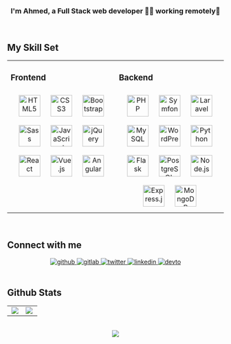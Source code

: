 ### <div align="center">I'm Ahmed, a Full Stack web developer 👨‍💻 working remotely🚀</div>  
<br/>  

## My Skill Set  
<table>
    <tr>
        <td valign="top" width="50%">
            <h3>Frontend</h3> 
            <div align="center">  
                <img style="margin: 10px" src="https://profilinator.rishav.dev/skills-assets/html5-original-wordmark.svg" alt="HTML5" height="50" />  
                <img style="margin: 10px" src="https://profilinator.rishav.dev/skills-assets/css3-original-wordmark.svg" alt="CSS3" height="50" />  
                <img style="margin: 10px" src="https://profilinator.rishav.dev/skills-assets/bootstrap-plain.svg" alt="Bootstrap" height="50" />  
                <img style="margin: 10px" src="https://profilinator.rishav.dev/skills-assets/sass-original.svg" alt="Sass" height="50" />
                <img style="margin: 10px" src="https://profilinator.rishav.dev/skills-assets/javascript-original.svg" alt="JavaScript" height="50" />  
                <img style="margin: 10px" src="https://profilinator.rishav.dev/skills-assets/jquery.png" alt="jQuery" height="50" />  
                <img style="margin: 10px" src="https://profilinator.rishav.dev/skills-assets/react-original-wordmark.svg" alt="React" height="50" />  
                <img style="margin: 10px" src="https://profilinator.rishav.dev/skills-assets/vuejs-original-wordmark.svg" alt="Vue.js" height="50" />
                <img style="margin: 10px" src="https://profilinator.rishav.dev/skills-assets/angularjs-original.svg" alt="Angular" height="50" />   
            </div>
        </td>
        <td valign="top" width="50%">
            <h3>Backend</h3>  
            <div align="center">  
                <img style="margin: 10px" src="https://profilinator.rishav.dev/skills-assets/php-original.svg" alt="PHP" height="50" />
                <img style="margin: 10px" src="https://profilinator.rishav.dev/skills-assets/symfony_black_03.svg" alt="Symfony" height="50" /></a>  
                <img style="margin: 10px" src="https://profilinator.rishav.dev/skills-assets/laravel-plain-wordmark.svg" alt="Laravel" height="50" />  
                <img style="margin: 10px" src="https://profilinator.rishav.dev/skills-assets/mysql-original-wordmark.svg" alt="MySQL" height="50" />  
                <img style="margin: 10px" src="https://profilinator.rishav.dev/skills-assets/wordpress.png" alt="WordPress" height="50" />  
                <img style="margin: 10px" src="https://profilinator.rishav.dev/skills-assets/python-original.svg" alt="Python" height="50" />
                <img style="margin: 10px" src="https://profilinator.rishav.dev/skills-assets/flask.png" alt="Flask" height="50" />   
                <img style="margin: 10px" src="https://profilinator.rishav.dev/skills-assets/postgresql-original-wordmark.svg" alt="PostgreSQL" height="50" />
                <img style="margin: 10px" src="https://profilinator.rishav.dev/skills-assets/nodejs-original-wordmark.svg" alt="Node.js" height="50" /> 
                <img style="margin: 10px" src="https://profilinator.rishav.dev/skills-assets/express-original-wordmark.svg" alt="Express.js" height="50" />
                <img style="margin: 10px" src="https://profilinator.rishav.dev/skills-assets/mongodb-original-wordmark.svg" alt="MongoDB" height="50" /> 
            </div>
        </td>
    </tr>
</table>  
<br/>  

## Connect with me  
<div align="center">
    <a href="https://github.com/ahmedaefattah" target="_blank">
        <img src=https://img.shields.io/badge/github-%2324292e.svg?&style=for-the-badge&logo=github&logoColor=white alt=github style="margin-bottom: 5px;" />
    </a>
    <a href="https://gitlab.com/ahmedaefattah" target="_blank">
        <img src=https://img.shields.io/badge/gitlab-330F63.svg?&style=for-the-badge&logo=gitlab&logoColor=white alt=gitlab style="margin-bottom: 5px;" />
    </a>
    <a href="https://twitter.com/ahmedaefattah_" target="_blank">
        <img src=https://img.shields.io/badge/twitter-%2300acee.svg?&style=for-the-badge&logo=twitter&logoColor=white alt=twitter style="margin-bottom: 5px;" />
    </a>
    <a href="https://linkedin.com/in/ahmedaefattah" target="_blank">
        <img src=https://img.shields.io/badge/linkedin-%231E77B5.svg?&style=for-the-badge&logo=linkedin&logoColor=white alt=linkedin style="margin-bottom: 5px;" />
    </a>
    <a href="https://dev.to/ahmedaefattah" target="_blank">
        <img src=https://img.shields.io/badge/dev.to-%2308090A.svg?&style=for-the-badge&logo=dev.to&logoColor=white alt=devto style="margin-bottom: 5px;" />
    </a>   
</div>  
<br/>  

## Github Stats  
<table>
    <tr>
        <td valign="top" width="50%">
            <div align="center">
                <img src="https://github-readme-stats.vercel.app/api?username=ahmedaefattah&show_icons=true&count_private=true&hide_border=true" align="center" />
            </div>
        </td>
        <td valign="top" width="50%">
            <img src="https://github-readme-stats.vercel.app/api/top-langs/?username=ahmedaefattah&hide_border=true&layout=compact" align="left" />
        </td>
    </tr>
</table>  
<br/>  

<div align="center">
    <img src="https://komarev.com/ghpvc/?username=ahmedaefattah&&style=flat-square" align="center" />
</div>  
<br/>